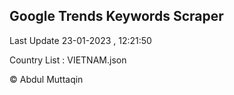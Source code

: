 

## Google Trends Keywords Scraper 
 
Last Update 23-01-2023 , 12:21:50

Country List :
VIETNAM.json



© Abdul Muttaqin 
